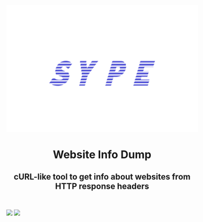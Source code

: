 ![](https://github.com/nickmancari/sype/blob/main/img/Sype_Logo.png)
<h1 align='center'>Website Info Dump</h1>
<h2 align='center'>cURL-like tool to get info about websites from HTTP response headers</h2>
<br>

![](https://img.shields.io/badge/OS-Linux-informational?style=flat&logo=Linux&logoColor=white&color=2bbc8a)
![](https://img.shields.io/badge/Code-Go-informational?style=flat&logo=go&logoColor=white&color=00add8)
